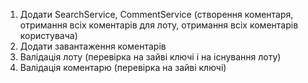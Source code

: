 1. Додати SearchService, CommentService (створення коментаря, отримання всіх коментарів для лоту, отримання всіх коментарів користувача)
1. Додати завантаження коментарів
1. Валідація лоту (перевірка на зайві ключі і на існування лоту)
1. Валідація коментарю (перевірка на зайві ключі)
